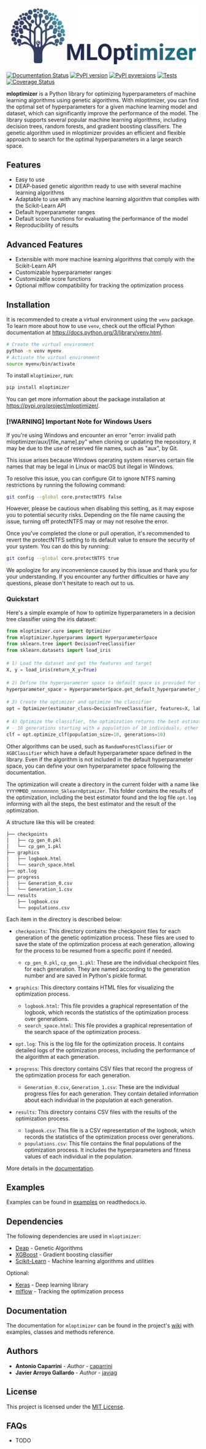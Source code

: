 ![mloptimizer_banner](https://raw.githubusercontent.com/Caparrini/mloptimizer-static/main/logos/mloptimizer_banner_readme.png)

[![Documentation Status](https://readthedocs.org/projects/mloptimizer/badge/?version=master)](https://mloptimizer.readthedocs.io/en/master/?badge=master)
[![PyPI version](https://badge.fury.io/py/mloptimizer.svg)](https://badge.fury.io/py/mloptimizer)
[![PyPI pyversions](https://img.shields.io/pypi/pyversions/mloptimizer.svg)](https://pypi.python.org/pypi/mloptimizer/)
[![Tests](https://github.com/Caparrini/mloptimizer/actions/workflows/CI.yml/badge.svg)](https://github.com/Caparrini/mloptimizer/actions/workflows/CI.yml)
[![Coverage Status](http://codecov.io/github/Caparrini/mloptimizer/coverage.svg?branch=master)](https://app.codecov.io/gh/Caparrini/mloptimizer)


**mloptimizer** is a Python library for optimizing hyperparameters of machine learning algorithms using genetic algorithms. 
With mloptimizer, you can find the optimal set of hyperparameters for a given machine learning model and dataset, which can significantly improve the performance of the model. 
The library supports several popular machine learning algorithms, including decision trees, random forests, and gradient boosting classifiers. 
The genetic algorithm used in mloptimizer provides an efficient and flexible approach to search for the optimal hyperparameters in a large search space.

## Features
- Easy to use
- DEAP-based genetic algorithm ready to use with several machine learning algorithms
- Adaptable to use with any machine learning algorithm that complies with the Scikit-Learn API
- Default hyperparameter ranges
- Default score functions for evaluating the performance of the model
- Reproducibility of results

## Advanced Features
- Extensible with more machine learning algorithms that comply with the Scikit-Learn API
- Customizable hyperparameter ranges
- Customizable score functions
- Optional mlflow compatibility for tracking the optimization process

## Installation

It is recommended to create a virtual environment using the `venv` package. 
To learn more about how to use `venv`, 
check out the official Python documentation at 
https://docs.python.org/3/library/venv.html.

```bash
# Create the virtual environment
python -m venv myenv
# Activate the virtual environment
source myenv/bin/activate
```

To install `mloptimizer`, run:

```bash
pip install mloptimizer
```

You can get more information about the package installation at https://pypi.org/project/mloptimizer/.

### [!WARNING] Important Note for Windows Users

If you're using Windows and encounter an error "error: invalid path mloptimizer/aux/[file_name].py" when cloning or updating the repository, it may be due to the use of reserved file names, such as "aux", by Git.

This issue arises because Windows operating system reserves certain file names that may be legal in Linux or macOS but illegal in Windows.

To resolve this issue, you can configure Git to ignore NTFS naming restrictions by running the following command:

```bash
git config --global core.protectNTFS false
```

However, please be cautious when disabling this setting, as it may expose you to potential security risks. Depending on the file name causing the issue, turning off protectNTFS may or may not resolve the error.

Once you've completed the clone or pull operation, it's recommended to revert the protectNTFS setting to its default value to ensure the security of your system. You can do this by running:

```bash
git config --global core.protectNTFS true
```

We apologize for any inconvenience caused by this issue and thank you for your understanding. If you encounter any further difficulties or have any questions, please don't hesitate to reach out to us.

### Quickstart

Here's a simple example of how to optimize hyperparameters in a decision tree classifier using the iris dataset:

```python
from mloptimizer.core import Optimizer
from mloptimizer.hyperparams import HyperparameterSpace
from sklearn.tree import DecisionTreeClassifier
from sklearn.datasets import load_iris

# 1) Load the dataset and get the features and target
X, y = load_iris(return_X_y=True)

# 2) Define the hyperparameter space (a default space is provided for some algorithms)
hyperparameter_space = HyperparameterSpace.get_default_hyperparameter_space(DecisionTreeClassifier)

# 3) Create the optimizer and optimize the classifier
opt = Optimizer(estimator_class=DecisionTreeClassifier, features=X, labels=y, hyperparam_space=hyperparameter_space)

# 4) Optimize the classifier, the optimization returns the best estimator found in the optimization process
# - 10 generations starting with a population of 10 individuals, other parameters are set to default
clf = opt.optimize_clf(population_size=10, generations=10)
```
Other algorithms can be used, such as `RandomForestClassifier` or `XGBClassifier` which have a 
default hyperparameter space defined in the library.
Even if the algorithm is not included in the default hyperparameter space, you can define your own hyperparameter space
following the documentation.

The optimization will create a directory in the current folder with a name like `YYYYMMDD_nnnnnnnnnn_SklearnOptimizer`.
This folder contains the results of the optimization, 
including the best estimator found and the log file `opt.log` informing with all the steps, 
the best estimator and the result of the optimization.

A structure like this will be created:

```
├── checkpoints
│   ├── cp_gen_0.pkl
│   └── cp_gen_1.pkl
├── graphics
│   ├── logbook.html
│   └── search_space.html
├── opt.log
├── progress
│   ├── Generation_0.csv
│   └── Generation_1.csv
└── results
    ├── logbook.csv
    └── populations.csv
```

Each item in the directory is described below:

- `checkpoints`: This directory contains the checkpoint files for each generation of the genetic optimization process. These files are used to save the state of the optimization process at each generation, allowing for the process to be resumed from a specific point if needed.
    - `cp_gen_0.pkl`, `cp_gen_1.pkl`: These are the individual checkpoint files for each generation. They are named according to the generation number and are saved in Python's pickle format.

- `graphics`: This directory contains HTML files for visualizing the optimization process.
    - `logbook.html`: This file provides a graphical representation of the logbook, which records the statistics of the optimization process over generations.
    - `search_space.html`: This file provides a graphical representation of the search space of the optimization process.

- `opt.log`: This is the log file for the optimization process. It contains detailed logs of the optimization process, including the performance of the algorithm at each generation.

- `progress`: This directory contains CSV files that record the progress of the optimization process for each generation.
    - `Generation_0.csv`, `Generation_1.csv`: These are the individual progress files for each generation. They contain detailed information about each individual in the population at each generation.

- `results`: This directory contains CSV files with the results of the optimization process.
    - `logbook.csv`: This file is a CSV representation of the logbook, which records the statistics of the optimization process over generations.
    - `populations.csv`: This file contains the final populations of the optimization process. It includes the hyperparameters and fitness values of each individual in the population.

More details in the [documentation](http://mloptimizer.readthedocs.io/).



## Examples

Examples can be found in [examples](https://mloptimizer.readthedocs.io/en/latest/auto_examples/index.html) on readthedocs.io.

## Dependencies

The following dependencies are used in `mloptimizer`:

* [Deap](https://github.com/DEAP/deap) - Genetic Algorithms
* [XGBoost](https://github.com/dmlc/xgboost) - Gradient boosting classifier
* [Scikit-Learn](https://github.com/scikit-learn/scikit-learn) - Machine learning algorithms and utilities

Optional:
* [Keras](https://keras.io) - Deep learning library
* [mlflow](https://mlflow.org) - Tracking the optimization process

## Documentation

The documentation for `mloptimizer` can be found in the project's [wiki](http://mloptimizer.readthedocs.io/)
with examples, classes and methods reference.


## Authors

* **Antonio Caparrini** - *Author* - [caparrini](https://github.com/caparrini)
* **Javier Arroyo Gallardo** - *Author* - [javiag](https://github.com/javiag)

## License

This project is licensed under the [MIT License](LICENSE).

## FAQs
- TODO
